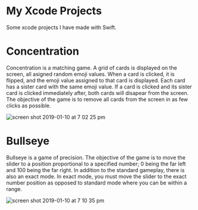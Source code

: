 # My Xcode Projects
Some xcode projects I have made with Swift. 

# Concentration

Concentration is a matching game. A grid of cards is displayed on the screen, all asigned random emoji values. When a card is clicked, it is flipped, and the emoji value assigned to that card is displayed. Each card has a sister card with the same emoji value. If a card is clicked and its sister card is clicked immediately after, both cards will disapear from the screen. The objective of the game is to remove all cards from the screen in as few clicks as possible.

![screen shot 2019-01-10 at 7 02 25 pm](https://user-images.githubusercontent.com/37881002/51006758-4ef44b80-150a-11e9-8ea7-09d3d343745b.png)


# Bullseye

Bullseye is a game of precision. The objective of the game is to move the slider to a position proportional to a specified number; 0 being the far left and 100 being the far right. In addition to the standard gameplay, there is also an exact mode. In exact mode, you must move the slider to the exact number position as opposed to standard mode where you can be within a range.

![screen shot 2019-01-10 at 7 10 35 pm](https://user-images.githubusercontent.com/37881002/51007026-7861a700-150b-11e9-9dd9-8c4b351f891c.png)

